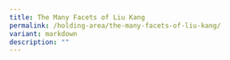 ```yaml
---
title: The Many Facets of Liu Kang
permalink: /holding-area/the-many-facets-of-liu-kang/
variant: markdown
description: ""
---
```

